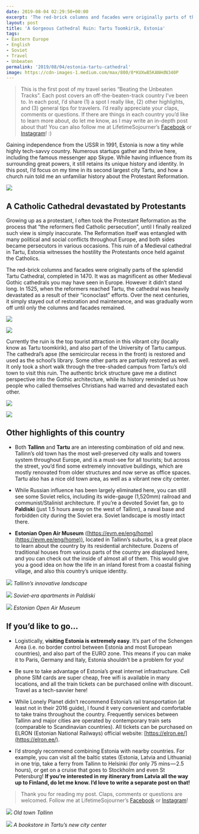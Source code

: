 ```yaml
---
date: 2019-08-04 02:29:50+00:00
excerpt: 'The red-brick columns and facades were originally parts of the splendid Tartu Cathedral, completed in 1470. It was as magnificent as other Medieval Gothic cathedrals you may have seen in Europe. However it didn’t stand long. In 1525, when the reformers reached Tartu, the cathedral was heavily devastated as a result of their “iconoclast” efforts.'
layout: post
title: 'A Gorgeous Cathedral Ruin: Tartu Toomkirik, Estonia'
tags:
- Eastern Europe
- English
- Soviet
- Travel
- Unbeaten
permalink: '2019/08/04/estonia-tartu-cathedral'
image: https://cdn-images-1.medium.com/max/800/0*KUXwB5KANHdN340P
---
```

> This is the first post of my travel series “Beating the Unbeaten Tracks”. Each post covers an off-the-beaten-track country I’ve been to. In each post, I’d share (1) a spot I really like, (2) other highlights, and (3) general tips for travelers. I’d really appreciate your claps, comments or questions. If there are things in each country you’d like to learn more about, do let me know, as I may write an in-depth post about that! You can also follow me at LifetimeSojourner’s [Facebook](https://www.facebook.com/lifetimesojourner/) or [Instagram](https://www.instagram.com/lifetimesojourner/)! :)

Gaining independence from the USSR in 1991, Estonia is now a tiny while highly tech-savvy country. Numerous startups gather and thrive here, including the famous messenger app Skype. While having influence from its surrounding great powers, it still retains its unique history and identity. In this post, I’d focus on my time in its second largest city Tartu, and how a church ruin told me an unfamiliar history about the Protestant Reformation.

![](https://cdn-images-1.medium.com/max/800/0*KUXwB5KANHdN340P)

## A Catholic Cathedral devastated by Protestants

Growing up as a protestant, I often took the Protestant Reformation as the process that “the reformers fled Catholic persecution”, until I finally realized such view is simply inaccurate. The Reformation itself was entangled with many political and social conflicts throughout Europe, and both sides became persecutors in various occasions. This ruin of a Medieval cathedral in Tartu, Estonia witnesses the hostility the Protestants once held against the Catholics.

The red-brick columns and facades were originally parts of the splendid Tartu Cathedral, completed in 1470. It was as magnificent as other Medieval Gothic cathedrals you may have seen in Europe. However it didn’t stand long. In 1525, when the reformers reached Tartu, the cathedral was heavily devastated as a result of their “iconoclast” efforts. Over the next centuries, it simply stayed out of restoration and maintenance, and was gradually worn off until only the columns and facades remained.

![](https://cdn-images-1.medium.com/max/800/0*3q5MNLD35Jc48irg)

![](https://cdn-images-1.medium.com/max/800/0*ZqUauDlLpH_bFd5m)

Currently the ruin is the top tourist attraction in this vibrant city (locally know as Tartu toomkirik), and also part of the University of Tartu campus. The cathedral’s apse (the semicircular recess in the front) is restored and used as the school’s library. Some other parts are partially restored as well. It only took a short walk through the tree-shaded campus from Tartu’s old town to visit this ruin. The authentic brick structure gave me a distinct perspective into the Gothic architecture, while its history reminded us how people who called themselves Christians had warred and devastated each other.

![](https://cdn-images-1.medium.com/max/800/0*IIuDF79v3VSlVqkN)

![](https://cdn-images-1.medium.com/max/800/0*xRN8oPYBcIkIcg3U)

## Other highlights of this country

* Both **Tallinn** and **Tartu** are an interesting combination of old and new. Tallinn’s old town has the most well-preserved city walls and towers system throughout Europe, and is a must-see for all tourists; but across the street, you’d find some extremely innovative buildings, which are mostly renovated from older structures and now serve as office spaces. Tartu also has a nice old town area, as well as a vibrant new city center.

* While Russian influence has been largely eliminated here, you can still see some Soviet relics, including its wide-gauge (1,520mm) railroad and communist/Stalinist architecture. If you’re a devoted Soviet fan, go to **Paldiski** (just 1.5 hours away on the west of Tallinn), a naval base and forbidden city during the Soviet era. Soviet landscape is mostly intact there.

* **Estonian Open Air Museum** ([https://evm.ee/eng/home](https://evm.ee/eng/home)), located in Tallinn’s suburbs, is a great place to learn about the country by its residential architecture. Dozens of traditional houses from various parts of the country are displayed here, and you can check out the inside of almost all of them. This would give you a good idea on how the life in an inland forest from a coastal fishing village, and also this country’s unique identity.

![](https://cdn-images-1.medium.com/max/800/0*Y9XlLDgJ6jjFdvjI)
*Tallinn’s innovative landscape*

![](https://cdn-images-1.medium.com/max/800/0*FAfr58m41_ZBGYtw)
*Soviet-era apartments in Paldiski*

![](https://cdn-images-1.medium.com/max/800/0*bQMhv5hra-yKAW7f)
*Estonian Open Air Museum*

## If you’d like to go...

* Logistically, **visiting Estonia is extremely easy**. It’s part of the Schengen Area (i.e. no border control between Estonia and most European countries), and also part of the EURO zone. This means if you can make it to Paris, Germany and Italy, Estonia shouldn’t be a problem for you!

* Be sure to take advantage of Estonia’s great internet infrastructure. Cell phone SIM cards are super cheap, free wifi is available in many locations, and all the train tickets can be purchased online with discount. Travel as a tech-savvier here!

* While Lonely Planet didn’t recommend Estonia’s rail transportation (at least not in their 2016 guide), I found it very convenient and comfortable to take trains throughout the country. Frequently services between Tallinn and major cities are operated by contemporary train sets (comparable to Scandinavian countries). All tickets can be purchased on ELRON (Estonian National Railways) official website: [https://elron.ee/](https://elron.ee/).

* I’d strongly recommend combining Estonia with nearby countries. For example, you can visit all the baltic states (Estonia, Latvia and Lithuania) in one trip, take a ferry from Tallinn to Helsinki (for only 75 mins — 2.5 hours), or get on a cruise that goes to Stockholm and even St Petersburg! **If you’re interested in my itinerary from Latvia all the way up to Finland, do let me know. I’d love to write a separate post on that!**

> Thank you for reading my post. Claps, comments or questions are welcomed. Follow me at LifetimeSojourner’s [Facebook](https://www.facebook.com/lifetimesojourner/) or [Instagram](https://www.instagram.com/lifetimesojourner/)!

![](https://cdn-images-1.medium.com/max/800/0*LB0pGXaVfbqpnt7-)
*Old town Tallinn*

![](https://cdn-images-1.medium.com/max/800/0*6xRRnEx3DV48u33W)
*A bookstore in Tartu’s new city center*
